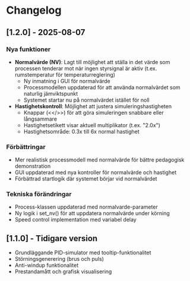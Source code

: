 # Changelog

## [1.2.0] - 2025-08-07

### Nya funktioner
- **Normalvärde (NV)**: Lagt till möjlighet att ställa in det värde som processen tenderar mot när ingen styrsignal är aktiv (t.ex. rumstemperatur för temperaturreglering)
  - Ny inmatning i GUI för normalvärde
  - Processmodellen uppdaterad för att använda normalvärdet som naturlig jämviktspunkt
  - Systemet startar nu på normalvärdet istället för noll
- **Hastighetskontroll**: Möjlighet att justera simuleringshastigheten
  - Knappar (<</>>) för att göra simuleringen snabbare eller långsammare
  - Hastighetsetikett visar aktuell multiplikator (t.ex. "2.0x")
  - Hastighetsområde: 0.3x till 6x normal hastighet

### Förbättringar
- Mer realistisk processmodell med normalvärde för bättre pedagogisk demonstration
- GUI uppdaterad med nya kontroller för normalvärde och hastighet
- Förbättrad startlogik där systemet börjar vid normalvärdet

### Tekniska förändringar
- Process-klassen uppdaterad med normalvarde-parameter
- Ny logik i set_nv() för att uppdatera normalvärde under körning
- Speed control implementation med variabel delay

## [1.1.0] - Tidigare version
- Grundläggande PID-simulator med tooltip-funktionalitet
- Störningsgenerering (brus och puls)
- Anti-windup funktionalitet
- Prestandamått och grafisk visualisering

